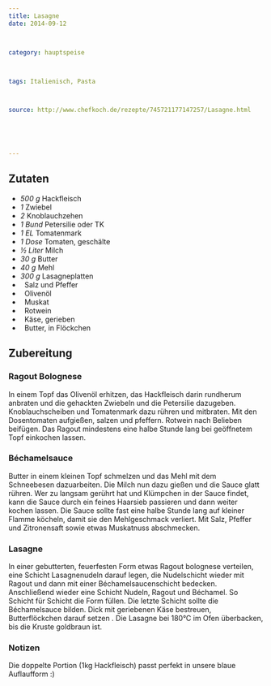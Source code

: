 ```yaml
---
title: Lasagne
date: 2014-09-12



category: hauptspeise



tags: Italienisch, Pasta



source: http://www.chefkoch.de/rezepte/745721177147257/Lasagne.html



 

---
```


## Zutaten
- *500 g*	 Hackfleisch
- *1* 	 Zwiebel
- *2* 	 Knoblauchzehen
- *1 Bund*	 Petersilie oder TK
- *1 EL*	 Tomatenmark
- *1 Dose*	 Tomaten, geschälte
- *½ Liter*	 Milch
- *30 g*	 Butter
- *40 g*	 Mehl
- *300 g*	 Lasagneplatten
- *&nbsp;* 	 Salz und Pfeffer
- *&nbsp;* 	 Olivenöl
- *&nbsp;* 	 Muskat
- *&nbsp;* 	 Rotwein
- *&nbsp;* 	 Käse, gerieben
- *&nbsp;* 	 Butter, in Flöckchen

## Zubereitung
### Ragout Bolognese
In einem Topf das Olivenöl erhitzen, das Hackfleisch darin rundherum anbraten und die gehackten Zwiebeln und die Petersilie dazugeben. Knoblauchscheiben und Tomatenmark dazu rühren und mitbraten. Mit den Dosentomaten aufgießen, salzen und pfeffern. Rotwein nach Belieben beifügen. Das Ragout mindestens eine halbe Stunde lang bei geöffnetem Topf einkochen lassen.

### Béchamelsauce
Butter in einem kleinen Topf schmelzen und das Mehl mit dem Schneebesen dazuarbeiten. Die Milch nun dazu gießen und die Sauce glatt rühren. Wer zu langsam gerührt hat und Klümpchen in der Sauce findet, kann die Sauce durch ein feines Haarsieb passieren und dann weiter kochen lassen. Die Sauce sollte fast eine halbe Stunde lang auf kleiner Flamme köcheln, damit sie den Mehlgeschmack verliert. Mit Salz, Pfeffer und Zitronensaft sowie etwas Muskatnuss abschmecken.

### Lasagne
In einer gebutterten, feuerfesten Form etwas Ragout bolognese verteilen, eine Schicht Lasagnenudeln darauf legen, die Nudelschicht wieder mit Ragout und dann mit einer Béchamelsaucenschicht bedecken. Anschließend wieder eine Schicht Nudeln, Ragout und Béchamel. So Schicht für Schicht die Form füllen.
Die letzte Schicht sollte die Béchamelsauce bilden. Dick mit geriebenen Käse bestreuen, Butterflöckchen darauf setzen . Die Lasagne bei 180°C im Ofen überbacken, bis die Kruste goldbraun ist.

### Notizen
Die doppelte Portion (1kg Hackfleisch) passt perfekt in unsere blaue Auflaufform :)